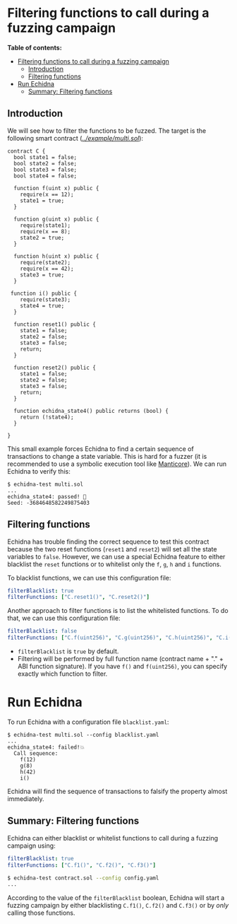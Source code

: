 # Filtering functions to call during a fuzzing campaign

**Table of contents:**

- [Filtering functions to call during a fuzzing campaign](#filtering-functions-to-call-during-a-fuzzing-campaign)
  - [Introduction](#introduction)
  - [Filtering functions](#filtering-functions)
- [Run Echidna](#run-echidna)
  - [Summary: Filtering functions](#summary-filtering-functions)

## Introduction

We will see how to filter the functions to be fuzzed.
The target is the following smart contract (*[../example/multi.sol](../example/multi.sol)*): 

```solidity
contract C {
  bool state1 = false;
  bool state2 = false;
  bool state3 = false;
  bool state4 = false;

  function f(uint x) public {
    require(x == 12);
    state1 = true;
  }

  function g(uint x) public {
    require(state1);
    require(x == 8);
    state2 = true;
  }

  function h(uint x) public {
    require(state2);
    require(x == 42);
    state3 = true;
  }

 function i() public {
    require(state3);
    state4 = true;
  }

  function reset1() public {
    state1 = false;
    state2 = false;
    state3 = false;
    return;
  }

  function reset2() public {
    state1 = false;
    state2 = false;
    state3 = false;
    return;
  }

  function echidna_state4() public returns (bool) {
    return (!state4);
  }

}
```

This small example forces Echidna to find a certain sequence of transactions to change a state variable. 
This is hard for a fuzzer (it is recommended to use a symbolic execution tool like [Manticore](https://github.com/trailofbits/manticore)).
We can run Echidna to verify this:

```
$ echidna-test multi.sol 
...
echidna_state4: passed! 🎉
Seed: -3684648582249875403
```

## Filtering functions

Echidna has trouble finding the correct sequence to test this contract because the two reset functions (`reset1` and `reset2`) will set all the state variables to `false`. 
However, we can use a special Echidna feature to either blacklist the `reset` functions or to whitelist only the `f`, `g`, 
`h` and `i` functions. 

To blacklist functions, we can use this configuration file:

```yaml
filterBlacklist: true
filterFunctions: ["C.reset1()", "C.reset2()"]
```

Another approach to filter functions is to list the whitelisted functions. To do that, we can use this configuration file:

```yaml
filterBlacklist: false
filterFunctions: ["C.f(uint256)", "C.g(uint256)", "C.h(uint256)", "C.i()"]
```

- `filterBlacklist` is `true` by default.
- Filtering will be performed by full function name (contract name + "." + ABI function signature). If you have `f()` and `f(uint256)`, you can specify exactly which function to filter.

# Run Echidna

To run Echidna with a configuration file `blacklist.yaml`:

```
$ echidna-test multi.sol --config blacklist.yaml 
...
echidna_state4: failed!💥  
  Call sequence:
    f(12)
    g(8)
    h(42)
    i()
```

Echidna will find the sequence of transactions to falsify the property almost immediately. 


## Summary: Filtering functions

Echidna can either blacklist or whitelist functions to call during a fuzzing campaign using:

```yaml
filterBlacklist: true
filterFunctions: ["C.f1()", "C.f2()", "C.f3()"]
```

```bash
$ echidna-test contract.sol --config config.yaml 
...
```

According to the value of the `filterBlacklist` boolean, Echidna will start a fuzzing campaign by either blacklisting `C.f1()`, `C.f2()` and `C.f3()` or by _only_ calling those functions.
